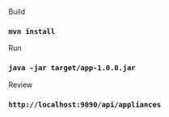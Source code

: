 
Build
### `mvn install`

Run
### `java -jar target/app-1.0.0.jar`

Review
### `http://localhost:9090/api/appliances`
